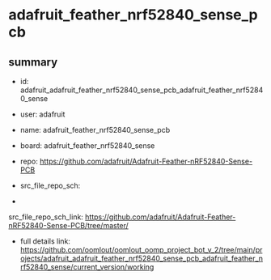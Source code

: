 # adafruit_feather_nrf52840_sense_pcb
 
## summary 
* id: adafruit_adafruit_feather_nrf52840_sense_pcb_adafruit_feather_nrf52840_sense
* user: adafruit
* name: adafruit_feather_nrf52840_sense_pcb
* board: adafruit_feather_nrf52840_sense
* repo: https://github.com/adafruit/Adafruit-Feather-nRF52840-Sense-PCB



* src_file_repo_sch: 
*
 src_file_repo_sch_link: https://github.com/adafruit/Adafruit-Feather-nRF52840-Sense-PCB/tree/master/
* full details link: https://github.com/oomlout/oomlout_oomp_project_bot_v_2/tree/main/projects/adafruit_adafruit_feather_nrf52840_sense_pcb_adafruit_feather_nrf52840_sense/current_version/working  






